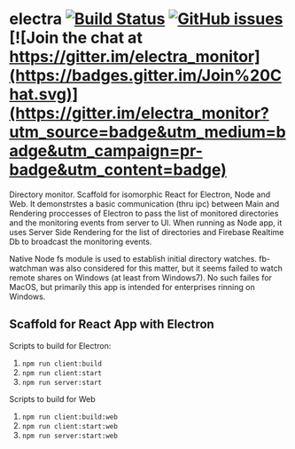 # electra [![Build Status](https://travis-ci.org/olegkleiman/electra.svg?branch=master)](https://travis-ci.org/olegkleiman/electra) [![GitHub issues](https://img.shields.io/github/issues/olegkleiman/electra.svg)](https://github.com/olegkleiman/electra/issues) [![Join the chat at https://gitter.im/electra_monitor](https://badges.gitter.im/Join%20Chat.svg)](https://gitter.im/electra_monitor?utm_source=badge&utm_medium=badge&utm_campaign=pr-badge&utm_content=badge)

Directory monitor. Scaffold for isomorphic React for Electron, Node and Web. It demonstrstes a basic communication (thru ipc) between Main and Rendering proccesses of Electron to pass the list of monitored directories and the monitoring events from server to UI. 
When running as Node app, it uses Server Side Rendering for the list of directories and Firebase Realtime Db to broadcast the monitoring events.

Native Node fs module is used to establish initial directory watches. fb-watchman was also considered for this matter, but it seems failed to watch remote shares on Windows (at least from Windows7). No such failes for MacOS, but primarily this app is intended for enterprises rinning on Windows. 

## Scaffold for React App with Electron

Scripts to build for Electron:
1. `npm run client:build`
2. `npm run client:start`
3. `npm run server:start`

Scripts to build for Web
1. `npm run client:build:web`
2. `npm run client:start:web`
3. `npm run server:start:web`
